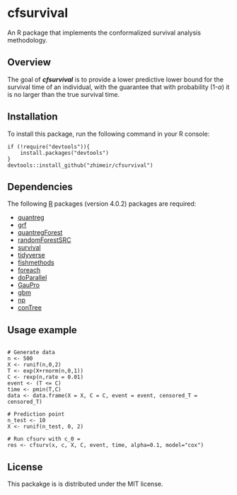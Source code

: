 # cfsurvival
An R package that implements the conformalized survival analysis methodology.

## Overview
The goal of ***cfsurvival*** is to provide a lower predictive lower bound for the survival 
time of an individual, with the guarantee that with probability (1-$\alpha$) it is no larger
than the true survival time. 

## Installation
To install this package, run the following command in your R console:
```{r}
if (!require("devtools")){
    install.packages("devtools")
}
devtools::install_github("zhimeir/cfsurvival")
```
## Dependencies
The following [R](https://www.r-project.org/) packages (version 4.0.2) packages are required:
 - [quantreg](https://cran.r-project.org/web/packages/quantreg/index.html)
 - [grf](https://github.com/grf-labs/grf)
 - [quantregForest](https://cran.r-project.org/web/packages/quantregForest/index.html)
 - [randomForestSRC](https://cran.r-project.org/web/packages/randomForestSRC/index.html)
 - [survival](https://cran.r-project.org/web/packages/survival/index.html)
 - [tidyverse](https://www.tidyverse.org/)
 - [fishmethods](https://cran.r-project.org/web/packages/fishmethods/index.html)
 - [foreach](https://cran.r-project.org/web/packages/foreach/index.html)
 - [doParallel](https://cran.r-project.org/web/packages/doParallel/index.html)
 - [GauPro](https://cran.r-project.org/web/packages/GauPro/index.html)
 - [gbm](https://cran.r-project.org/web/packages/gbm/index.html)
 - [np](https://cran.r-project.org/web/packages/np/index.html)
 - [conTree](http://statweb.stanford.edu/~jhf/conTree/)

## Usage example 
```{r}

# Generate data
n <- 500
X <- runif(n,0,2)
T <- exp(X+rnorm(n,0,1))
C <- rexp(n,rate = 0.01)
event <- (T <= C)
time <- pmin(T,C)
data <- data.frame(X = X, C = C, event = event, censored_T = censored_T)

# Prediction point
n_test <- 10
X <- runif(n_test, 0, 2)

# Run cfsurv with c_0 = 
res <- cfsurv(x, c, X, C, event, time, alpha=0.1, model="cox")
```
## License 
This packakge is is distributed under the MIT license.

